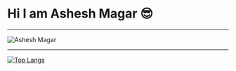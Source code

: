 # Hi I am Ashesh Magar 😎

---

<img align="center" alt="Ashesh Magar"  src="https://github-readme-stats.vercel.app/api?username=asheshmagar&hide=stars&show_icons=true&hide_border=true">

---

[![Top Langs](https://github-readme-stats.vercel.app/api/top-langs/?username=asheshmagar&repo=woocommerce&hide_border=true)](https://github.com/asheshmagar/)
